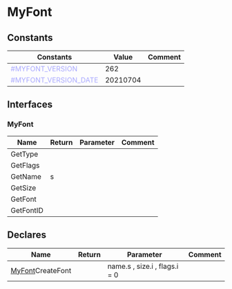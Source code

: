 
# MyFont

## Constants

|Constants|Value|Comment|
| --- | --- | --- |
|<span style="color:#AAAAFF">\#MYFONT\_VERSION</span>| 262||
|<span style="color:#AAAAFF">\#MYFONT\_VERSION\_DATE</span>| 20210704||


## Interfaces


### MyFont
|Name|Return|Parameter|Comment|
| --- | --- | --- | --- |
|GetType||||
|GetFlags||||
|GetName|s|||
|GetSize||||
|GetFont||||
|GetFontID||||


## Declares

|Name|Return|Parameter|Comment|
| --- | --- | --- | --- |
|[MyFont](#MyFont)CreateFont||name.s , size.i , flags.i = 0||


